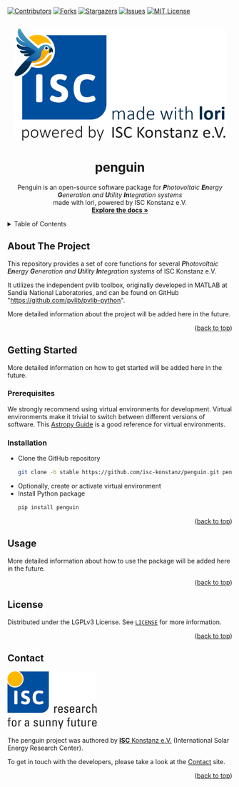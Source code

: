 <!-- Based on Othneil Drew's Best README Template: https://github.com/othneildrew/Best-README-Template/ -->
<a name="readme-top"></a>


<!-- PROJECT SHIELDS -->
<!--
*** Markdown "reference style" links is used for readability.
*** Reference links are enclosed in brackets [ ] instead of parentheses ( ).
*** See the bottom of this document for the declaration of the reference variables
*** for contributors-url, forks-url, etc. This is an optional, concise syntax you may use.
*** https://www.markdownguide.org/basic-syntax/#reference-style-links
-->
[![Contributors][contributors-shield]][contributors-url]
[![Forks][forks-shield]][forks-url]
[![Stargazers][stars-shield]][stars-url]
[![Issues][issues-shield]][issues-url]
[![MIT License][license-shield]][license-url]


<!-- PROJECT LOGO -->
<br />
<div align="center">
  <a href="https://github.com/isc-konstanz/penguin">
    <img src="doc/_images/lori-logo-isc.png" alt="Lori Logo">
  </a>
  <h1 align="center">penguin</h1>
  <p align="center">
    Penguin is an open-source software package for <em><b>P</b>hotovoltaic <b>En</b>ergy <b>G</b>eneration and <b>U</b>tility <b>In</b>tegration systems</em> <br>made with lori, powered by ISC Konstanz e.V.  
    <br />
    <a href="https://penguin.readthedocs.io"><strong>Explore the docs »</strong></a>
    <!--
    <br />
    <br />
    <a href="https://github.com/isc-konstanz/penguin/issues/new?labels=bug&template=bug-report---.md">Report Bug</a>
    ·
    <a href="https://github.com/isc-konstanz/penguin/issues/new?labels=enhancement&template=feature-request---.md">Request Feature</a>
    -->  
  </p>
</div>


<!-- TABLE OF CONTENTS -->
<details>
  <summary>Table of Contents</summary>
  <ol>
    <li><a href="#about-the-project">About The Project</a></li>
    <li>
      <a href="#getting-started">Getting Started</a>
      <ul>
        <li><a href="#prerequisites">Prerequisites</a></li>
        <li><a href="#installation">Installation</a></li>
      </ul>
    </li>
    <li><a href="#usage">Usage</a></li>
    <li><a href="#contributing">Contributing</a></li>
    <li><a href="#license">License</a></li>
    <li><a href="#contact">Contact</a></li>
  </ol>
</details>


<!-- ABOUT THE PROJECT -->
## About The Project

This repository provides a set of core functions for several
***P**hotovoltaic **En**ergy **G**eneration and **U**tility **In**tegration systems* of ISC Konstanz e.V.  

It utilizes the independent pvlib toolbox, originally developed in MATLAB at Sandia National Laboratories,
and can be found on GitHub "https://github.com/pvlib/pvlib-python".

More detailed information about the project will be added here in the future.

<p align="right">(<a href="#readme-top">back to top</a>)</p>


<!-- GETTING STARTED -->
## Getting Started

More detailed information on how to get started will be added here in the future.


### Prerequisites

We strongly recommend using virtual environments for development.
Virtual environments make it trivial to switch between different versions of software.
This [Astropy Guide](http://astropy.readthedocs.org/en/latest/development/workflow/virtual_pythons.html)
is a good reference for virtual environments.


### Installation

- Clone the GitHub repository
   ```sh
   git clone -b stable https://github.com/isc-konstanz/penguin.git penguin
   ```
- Optionally, create or activate virtual environment
- Install Python package
   ```sh
   pip install penguin
   ```

<p align="right">(<a href="#readme-top">back to top</a>)</p>


<!-- USAGE EXAMPLES -->
## Usage

More detailed information about how to use the package will be added here in the future.

<p align="right">(<a href="#readme-top">back to top</a>)</p>


<!-- LICENSE -->
## License

Distributed under the LGPLv3 License. See [`LICENSE`](https://github.com/isc-konstanz/penguin/blob/main/LICENSE) for more information.

<p align="right">(<a href="#readme-top">back to top</a>)</p>


<!-- CONTACT -->
## Contact

![ISC logo](doc/_images/isc-logo-full.png)

The penguin project was authored by [**ISC** Konstanz e.V.](https://isc-konstanz.de/)
(International Solar Energy Research Center).

To get in touch with the developers, please take a look at the [Contact](doc/contact.md) site.

<p align="right">(<a href="#readme-top">back to top</a>)</p>


<!-- MARKDOWN LINKS & IMAGES -->
<!-- https://www.markdownguide.org/basic-syntax/#reference-style-links -->
[contributors-shield]: https://img.shields.io/github/contributors/isc-konstanz/penguin.svg?style=for-the-badge
[contributors-url]: https://github.com/isc-konstanz/penguin/graphs/contributors
[forks-shield]: https://img.shields.io/github/forks/isc-konstanz/penguin.svg?style=for-the-badge
[forks-url]: https://github.com/isc-konstanz/penguin/network/members
[stars-shield]: https://img.shields.io/github/stars/isc-konstanz/penguin.svg?style=for-the-badge
[stars-url]: https://github.com/isc-konstanz/penguin/stargazers
[issues-shield]: https://img.shields.io/github/issues/isc-konstanz/penguin.svg?style=for-the-badge
[issues-url]: https://github.com/isc-konstanz/penguin/issues
[license-shield]: https://img.shields.io/github/license/isc-konstanz/penguin.svg?style=for-the-badge
[license-url]: https://github.com/isc-konstanz/penguin/blob/main/LICENSE
